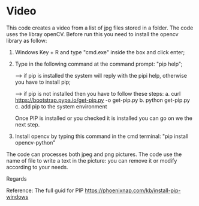 # Video
This code creates a video from a list of jpg files stored in a folder.
The code uses the libray openCV. Before run this you need to install the opencv library as follow:
1. Windows Key + R and type "cmd.exe" inside the box and click enter;
2. Type in the following command at the command prompt: "pip help";

	--> if pip is installed the system will reply with the pipi help, otherwise you have to install pip;
	
	--> if pip is not installed then you have to follow these steps:
		a. curl https://bootstrap.pypa.io/get-pip.py -o get-pip.py
		b. python get-pip.py
		c. add pip to the system environment
		
	Once PIP is installed or you checked it is installed you can go on we the next step.
	
3. Install opencv by typing this command in the cmd terminal: "pip install opencv-python"

The code can processes both jpeg and png pictures.
The code use the name of file to write a text in the picture: you can remove it or modify according to your needs. 

Regards

Reference: The full guid for PIP https://phoenixnap.com/kb/install-pip-windows
